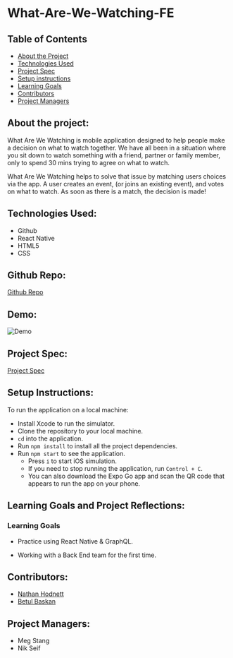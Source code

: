 # What-Are-We-Watching-FE

## Table of Contents
- [About the Project](#about-the-project)
- [Technologies Used](#technologies-used)
- [Project Spec](#project-spec)
- [Setup instructions](#set-up-instructions)
- [Learning Goals](#learning-goals)
- [Contributors](#contributors)
- [Project Managers](#project-managers)

## About the project:
What Are We Watching is mobile application designed to help people make a decision on what to watch together. 
We have all been in a situation where you sit down to watch something with a friend, partner or family member, 
only to spend 30 mins trying to agree on what to watch.

What Are We Watching helps to solve that issue by matching users choices via the app. A user creates an event, (or joins
an existing event), and votes on what to watch. As soon as there is a match, the decision is made!

## Technologies Used:
* Github
* React Native
* HTML5
* CSS

## Github Repo:
[Github Repo](https://github.com/What-Are-We-Watching/What-Are-We-Watching-FE)

## Demo:
![Demo](https://media.giphy.com/media/5LYC2AC30x4FZzG4hB/giphy.gif)

## Project Spec:
[Project Spec](https://mod4.turing.edu/projects/capstone/index.html)

## Setup Instructions:
To run the application on a local machine:
- Install Xcode to run the simulator.
- Clone the repository to your local machine.
- `cd` into the application.
- Run `npm install` to install all the project dependencies.
- Run `npm start` to see the application.
  - Press `i` to start iOS simulation.
  - If you need to stop running the application, run `Control + C`.
  - You can also download the Expo Go app and scan the QR code that appears to run the app on your phone.
  
## Learning Goals and Project Reflections:
### Learning Goals
* Practice using React Native & GraphQL.

* Working with a Back End team for the first time.

## Contributors:
* [Nathan Hodnett](https://github.com/nhodnett)
* [Betul Baskan](https://github.com/Baskanbetul)


## Project Managers:
* Meg Stang
* Nik Seif
